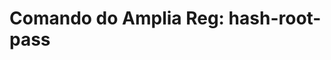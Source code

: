 ﻿# Comando do Amplia Reg: **hash-root-pass**

<!-- link to version in English -->
<div data-alt-locales="en-us"></div>

